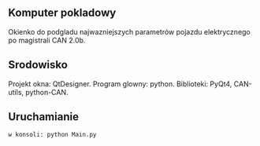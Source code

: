 ## Komputer pokladowy

Okienko do podgladu najwazniejszych parametrów pojazdu elektrycznego
po magistrali CAN 2.0b.

## Srodowisko

Projekt okna: QtDesigner. Program glowny: python. Biblioteki: PyQt4, CAN-utils, 
python-CAN.

## Uruchamianie

```
w konsoli: python Main.py 
```
